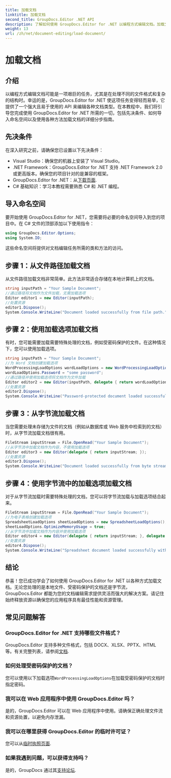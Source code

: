 ```yaml
---
title: 加载文档
linktitle: 加载文档
second_title: GroupDocs.Editor .NET API
description: 了解如何使用 GroupDocs.Editor for .NET 以编程方式编辑文档。加载文档、处理受密码保护的文件等的分步指南。
weight: 13
url: /zh/net/document-editing/load-document/
---
```


# 加载文档

## 介绍
以编程方式编辑文档可能是一项艰巨的任务，尤其是在处理不同的文件格式和复杂的结构时。幸运的是，GroupDocs.Editor for .NET 使这项任务变得轻而易举，它提供了一个强大且易于使用的 API 来编辑各种文档类型。在本教程中，我们将引导您完成使用 GroupDocs.Editor for .NET 所需的一切，包括先决条件、如何导入命名空间以及使用各种方法加载文档的详细分步指南。
## 先决条件
在深入研究之前，请确保您已设置以下先决条件：
- Visual Studio：确保您的机器上安装了 Visual Studio。
- .NET Framework：GroupDocs.Editor for .NET 支持 .NET Framework 2.0 或更高版本。确保您的项目针对的是兼容的框架。
-  GroupDocs.Editor for .NET：从[下载页面](https://releases.groupdocs.com/editor/net/).
- C# 基础知识：学习本教程需要熟悉 C# 和 .NET 编程。
## 导入命名空间
要开始使用 GroupDocs.Editor for .NET，您需要将必要的命名空间导入到您的项目中。在 C# 文件的顶部添加以下使用指令：
```csharp
using GroupDocs.Editor.Options;
using System.IO;
```
这些命名空间将提供对文档编辑任务所需的类和方法的访问。
## 步骤 1：从文件路径加载文档
从文件路径加载文档非常简单。此方法非常适合存储在本地计算机上的文档。

```csharp
string inputPath = "Your Sample Document";
//通过路径将文档作为文件加载，无需加载选项
Editor editor1 = new Editor(inputPath);
//处置资源
editor1.Dispose();
System.Console.WriteLine("Document loaded successfully from file path.");
```
## 步骤 2：使用加载选项加载文档
有时，您可能需要加载需要特殊处理的文档，例如受密码保护的文件。在这种情况下，您可以使用加载选项。

```csharp
string inputPath = "Your Sample Document";
//为 Word 文档创建加载选项
WordProcessingLoadOptions wordLoadOptions = new WordProcessingLoadOptions();
wordLoadOptions.Password = "some password";
//通过路径并使用加载选项将文档作为文件加载
Editor editor2 = new Editor(inputPath, delegate { return wordLoadOptions; });
//处置资源
editor2.Dispose();
System.Console.WriteLine("Password-protected document loaded successfully.");
```
## 步骤 3：从字节流加载文档
当您需要处理未存储为文件的文档（例如从数据库或 Web 服务中检索到的文档）时，从字节流加载文档很有用。

```csharp
FileStream inputStream = File.OpenRead("Your Sample Document");
//从字节流中加载文档作为内容，不使用加载选项
Editor editor3 = new Editor(delegate { return inputStream; });
//处置资源
editor3.Dispose();
System.Console.WriteLine("Document loaded successfully from byte stream.");
```
## 步骤 4：使用字节流中的加载选项加载文档
对于从字节流加载时需要特殊处理的文档，您可以将字节流加载与加载选项结合起来。

```csharp
FileStream inputStream = File.OpenRead("Your Sample Document");
//为电子表格创建加载选项
SpreadsheetLoadOptions sheetLoadOptions = new SpreadsheetLoadOptions();
sheetLoadOptions.OptimizeMemoryUsage = true;
//从字节流中加载文档作为内容并使用加载选项
Editor editor4 = new Editor(delegate { return inputStream; }, delegate { return sheetLoadOptions; });
//处置资源
editor4.Dispose();
System.Console.WriteLine("Spreadsheet document loaded successfully with load options.");
```
## 结论
恭喜！您已成功学会了如何使用 GroupDocs.Editor for .NET 以各种方式加载文档。无论您处理的是本地文件、受密码保护的文档还是字节流，GroupDocs.Editor 都能为您的文档编辑需求提供灵活而强大的解决方案。请记住始终释放资源以确保您的应用程序具有最佳性能和资源管理。
## 常见问题解答
### GroupDocs.Editor for .NET 支持哪些文件格式？
 GroupDocs.Editor 支持多种文件格式，包括 DOCX、XLSX、PPTX、HTML 等。有关完整列表，请参阅[文档](https://tutorials.groupdocs.com/editor/net/).
### 如何处理受密码保护的文档？
您可以使用以下加载选项`WordProcessingLoadOptions`在加载受密码保护的文档时指定密码。
### 我可以在 Web 应用程序中使用 GroupDocs.Editor 吗？
是的，GroupDocs.Editor 可以在 Web 应用程序中使用。请确保正确处理文件流和资源处置，以避免内存泄漏。
### 我可以在哪里获得 GroupDocs.Editor 的临时许可证？
您可以从[临时执照页面](https://purchase.groupdocs.com/temporary-license/).
### 如果我遇到问题，可以获得支持吗？
是的，GroupDocs 通过其[支持论坛](https://forum.groupdocs.com/c/editor/20).